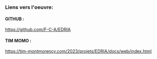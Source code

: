 
### Liens vers l'oeuvre: ###
 
 #### GITHUB : ####
 https://github.com/F-C-A/EDRIA
 
 
 #### TIM MOMO : ####
 https://tim-montmorency.com/2023/projets/EDRIA/docs/web/index.html
